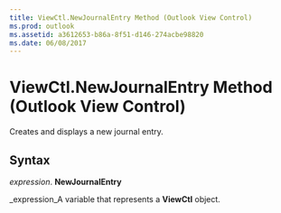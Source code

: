 ```yaml
---
title: ViewCtl.NewJournalEntry Method (Outlook View Control)
ms.prod: outlook
ms.assetid: a3612653-b86a-8f51-d146-274acbe98820
ms.date: 06/08/2017
---
```



# ViewCtl.NewJournalEntry Method (Outlook View Control)

Creates and displays a new journal entry.


## Syntax

 _expression_. **NewJournalEntry**

 _expression_A variable that represents a **ViewCtl** object.


